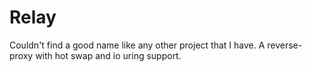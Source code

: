 # Relay

Couldn't find a good name like any other project that I have.
A reverse-proxy with hot swap and io uring support.